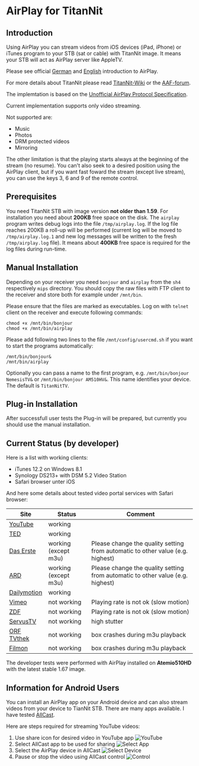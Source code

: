 # AirPlay for TitanNit

## Introduction

Using AirPlay you can stream videos from iOS devices (iPad, iPhone) or iTunes program
to your STB (sat or cable) with TitanNit image. It means your STB will act as AirPlay server like AppleTV.

Please see official [German](http://www.apple.com/de/airplay/) and [English](http://www.apple.com/airplay/) introduction to AirPlay.

For more details about TitanNit please read [TitanNit-Wiki](http://sbnc.dyndns.tv/trac/wiki) or
the [AAF-forum](http://www.aaf-digital.info/forum/forumdisplay.php?278-TitanNit).

The implemtation is based on the [Unofficial AirPlay Protocol Specification](http://nto.github.io/AirPlay.html).

Current implementation supports only video streaming.

Not supported are:
* Music
* Photos
* DRM protected videos
* Mirroring

The other limitation is that the playing starts always at the beginning of the stream (no resume).
You can't also seek to a desired position using the AirPlay client, but if you want fast foward the stream (except live stream), you can use the keys 3, 6 and 9 of the remote control.

## Prerequisites

You need TitanNit STB with image version **not older than 1.59**. For installation you need about **200KB** free space on the disk.
The `airplay` program writes debug logs into the file `/tmp/airplay.log`. If the log file reaches 200KB a roll-up will be performed (current log will be moved to `/tmp/airplay.log.1` and new log messages will be written to the fresh `/tmp/airplay.log` file). It means about **400KB** free space is required for the log files during run-time.


## Manual Installation

Depending on your receiver you need `bonjour` and `airplay` from the `sh4` respectively `mips` directory.
You should copy the raw files with FTP client to the receiver and store both for example under `/mnt/bin`.

Please ensure that the files are marked as executables. Log on  with `telnet` client on the receiver and execute following commands:
```
chmod +x /mnt/bin/bonjour
chmod +x /mnt/bin/airplay
```

Please add following two lines to the file `/mnt/config/usercmd.sh` if you want to start the programs automatically:
```
/mnt/bin/bonjour&
/mnt/bin/airplay
```

Optionally you can pass a name to the first program, 
e.g. `/mnt/bin/bonjour NemesisTV&` or `/mnt/bin/bonjour AM510HV&`. 
This name identifies your device. The default is `TitanNitTV`.

## Plug-in Installation

After successfull user tests the Plug-in will be prepared, but currently you should use the manual installation.

## Current Status (by developer)

Here is a list with working clients:
* iTunes 12.2 on Windows 8.1
* Synology DS213+ with DSM 5.2 Video Station
* Safari browser unter iOS

And here some details about tested video portal services with Safari browser:

Site | Status | Comment
----- | ----- | ----
[YouTube](https://m.youtube.com/) | working | 
[TED](https://www.ted.com/) | working |
[Das Erste](http://mediathek.daserste.de/) | working (except m3u) | Please change the quality setting from automatic to other value (e.g. highest)
[ARD](http://www.ardmediathek.de/tv) | working (except m3u) | Please change the quality setting from automatic to other value (e.g. highest)
[Dailymotion](www.dailymotion.com/) | working |
[Vimeo](https://vimeo.com/) | not working | Playing rate is not ok (slow motion)
[ZDF](http://www.zdf.de/ZDFmediathek) | not working | Playing rate is not ok (slow motion)
[ServusTV](http://www.servustv.com) | not working | high stutter
[ORF TVthek](http://tvthek.orf.at/) | not working | box crashes during m3u playback
[Filmon](http://www.filmon.com) | not working | box crashes during m3u playback

The developer tests were performed with AirPlay installed on **Atemio510HD** with the latest stable 1.67 image.

## Information for Android Users

You can install an AirPlay app on your Android device and can also stream videos from your device to TianNit STB.
There are many apps available. I have tested [AllCast](https://play.google.com/store/apps/details?id=com.koushikdutta.cast&hl=en).

Here are steps required for streaming YouTube videos:

1. Use share icon for desired video in YouTube app
   ![YouTube](https://cloud.githubusercontent.com/assets/3924713/9145367/018f2068-3d54-11e5-8f9a-c8ad3e0e44cf.png)
2. Select AllCast app to be used for sharing
   ![Select App](https://cloud.githubusercontent.com/assets/3924713/9145375/14000348-3d54-11e5-912f-04bd5b29f807.png)
3. Select the AirPlay device in AllCast
   ![Select Device](https://cloud.githubusercontent.com/assets/3924713/9145382/25168c92-3d54-11e5-9542-eca0392457b0.png)
4. Pause or stop the video using AllCast control
  ![Control](https://cloud.githubusercontent.com/assets/3924713/9145385/28f04aba-3d54-11e5-91e0-a6e622551de1.png)
